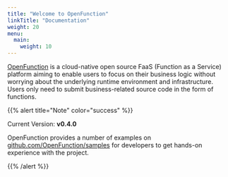 ```yaml
---
title: "Welcome to OpenFunction"
linkTitle: "Documentation"
weight: 20
menu:
  main:
    weight: 10
---
```

[OpenFunction](https://github.com/OpenFunction/OpenFunction.git) is a cloud-native open source FaaS (Function as a Service) platform aiming to enable users to focus on their business logic without worrying about the underlying runtime environment and infrastructure. Users only need to submit business-related source code in the form of functions.

{{% alert title="Note" color="success" %}}

Current Version: **v0.4.0**

OpenFunction provides a number of examples on [github.com/OpenFunction/samples](https://github.com/OpenFunction/samples.git) for developers to get hands-on experience with the project.

{{% /alert %}}
